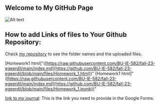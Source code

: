 ## Welcome to My GitHub Page 
![Alt text](https://scontent.fesb7-1.fna.fbcdn.net/v/t1.18169-9/180214_10150917846104261_546544325_n.jpg?_nc_cat=106&ccb=1-7&_nc_sid=4dc865&_nc_ohc=EBftt8tGSL8AX9FpGB-&_nc_ht=scontent.fesb7-1.fna&oh=00_AfBcM1HyPW75bdw8VQ1Vrbe-1l5raDd6SFDxL8C98ONkuw&oe=656B5C79)
## How to add Links of files to Your Github Repository:

Check [my repository](https://github.com/BU-IE-582/fall-23-egeerdil) to see the folder names and the uploaded files. 

 [Homework1 html]"([https://raw.githubusercontent.com/BU-IE-582/fall-23-egeerdil/main/index.md](https://github.com/BU-IE-582/fall-23-egeerdil/blob/main/files/Homework_1.html))"
 [Homework1 html]"([https://raw.githubusercontent.com/BU-IE-582/fall-23-egeerdil/main/index.md](https://github.com/BU-IE-582/fall-23-egeerdil/blob/main/files/Homework_1.ipynb))"



[link to my journal](https://bu-ie-582.github.io/fall-23-egeerdil/): This is the link you need to provide in the Google Forms.
